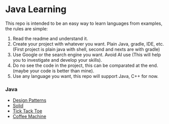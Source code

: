 # Java Learning
This repo is intended to be an easy way to learn languages from examples, the rules are simple:
1. Read the readme and understand it.
2. Create your project with whatever you want. Plain Java, gradle, IDE, etc. (First project is plain java with shell, second and nexts are with gradle)
3. Use Google or the search engine you want. Avoid AI use (This will help you to investigate and develop your skills).
4. Do no see the code in the project, this can be comparated at the end. (maybe your code is better than mine).
5. Use any language you want, this repo will support Java, C++ for now.

### Java
- [Design Patterns](designPatterns)
- [Solid](solid)
- [Tick Tack Toe](tickTackToe)
- [Coffee Machine](CoffeeMachine)
